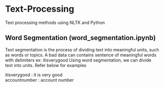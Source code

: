 # Text-Processing
Text processing methods using NLTK and Python

## Word Segmentation (word_segmentation.ipynb)
Text segmentation is the process of dividing text into meaningful units, such as words or topics.
A bad data can contains sentence of meaningful words with delimiters ex: itisverygood 
Using word segmentation, we can divide text into units. Refer below for examples

itisverygood  : it is very good <br />
accountnumber : account number




